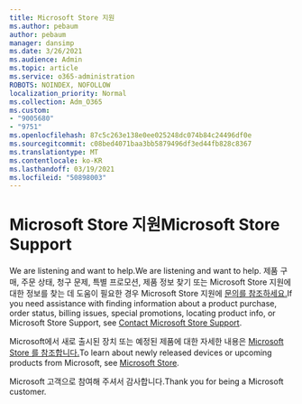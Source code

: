 ```yaml
---
title: Microsoft Store 지원
ms.author: pebaum
author: pebaum
manager: dansimp
ms.date: 3/26/2021
ms.audience: Admin
ms.topic: article
ms.service: o365-administration
ROBOTS: NOINDEX, NOFOLLOW
localization_priority: Normal
ms.collection: Adm_O365
ms.custom:
- "9005680"
- "9751"
ms.openlocfilehash: 87c5c263e138e0ee025248dc074b84c24496df0e
ms.sourcegitcommit: c08bed4071baa3bb5879496df3ed44fb828c8367
ms.translationtype: MT
ms.contentlocale: ko-KR
ms.lasthandoff: 03/19/2021
ms.locfileid: "50898003"
---
```

# <a name="microsoft-store-support"></a><span data-ttu-id="73f2d-102">Microsoft Store 지원</span><span class="sxs-lookup"><span data-stu-id="73f2d-102">Microsoft Store Support</span></span>

<span data-ttu-id="73f2d-103">We are listening and want to help.</span><span class="sxs-lookup"><span data-stu-id="73f2d-103">We are listening and want to help.</span></span> <span data-ttu-id="73f2d-104">제품 구매, 주문 상태, 청구 문제, 특별 프로모션, 제품 정보 찾기 또는 Microsoft Store 지원에 대한 정보를 찾는 데 도움이 필요한 경우 Microsoft Store 지원에 [문의를 참조하세요.](https://support.microsoft.com/account-billing/contact-microsoft-store-support-4f615f2a-6bbd-fd69-6695-ae213d63eef0)</span><span class="sxs-lookup"><span data-stu-id="73f2d-104">If you need assistance with finding information about a product purchase, order status, billing issues, special promotions, locating product info, or Microsoft Store Support, see [Contact Microsoft Store Support](https://support.microsoft.com/account-billing/contact-microsoft-store-support-4f615f2a-6bbd-fd69-6695-ae213d63eef0).</span></span>

<span data-ttu-id="73f2d-105">Microsoft에서 새로 출시된 장치 또는 예정된 제품에 대한 자세한 내용은 [Microsoft Store 를 참조합니다.](https://www.microsoft.com/?ql=1)</span><span class="sxs-lookup"><span data-stu-id="73f2d-105">To learn about newly released devices or upcoming products from Microsoft, see [Microsoft Store](https://www.microsoft.com/?ql=1).</span></span>

<span data-ttu-id="73f2d-106">Microsoft 고객으로 참여해 주셔서 감사합니다.</span><span class="sxs-lookup"><span data-stu-id="73f2d-106">Thank you for being a Microsoft customer.</span></span>